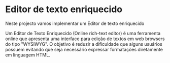 <h1>Editor de texto enriquecido</h1>
<p>
      Neste projecto vamos implementar um Editor de texto enriquecido
</p>

<p>Um Editor de Texto Enriquecido (Online rich-text editor) é uma ferramenta online que apresenta uma interface 
para edição de textos em web browsers do tipo "WYSIWYG". O objetivo é reduzir a dificuldade
que alguns usuários possuem evitando que seja necessário expressar formatações diretamente em linguagem HTML.</p> 

